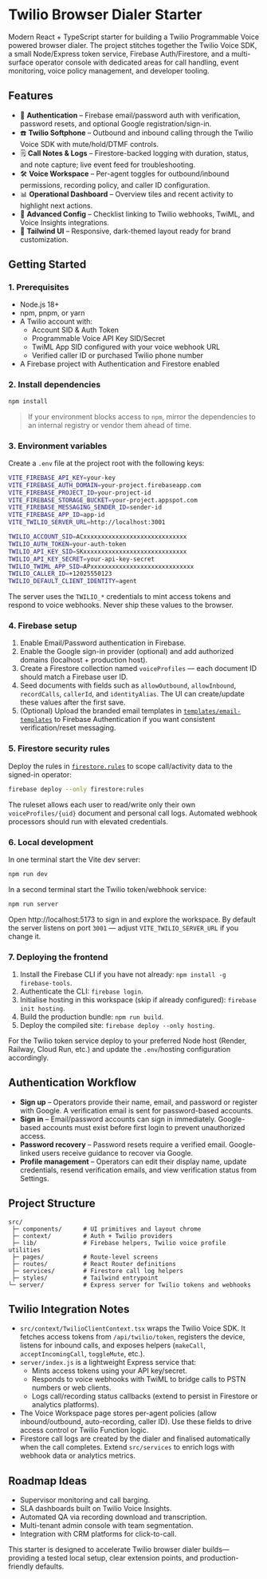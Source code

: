 # Twilio Browser Dialer Starter

Modern React + TypeScript starter for building a Twilio Programmable Voice powered browser dialer. The project stitches together the Twilio Voice SDK, a small Node/Express token service, Firebase Auth/Firestore, and a multi-surface operator console with dedicated areas for call handling, event monitoring, voice policy management, and developer tooling.

## Features

- 🎯 **Authentication** – Firebase email/password auth with verification, password resets, and optional Google registration/sign-in.
- ☎️ **Twilio Softphone** – Outbound and inbound calling through the Twilio Voice SDK with mute/hold/DTMF controls.
- 🗒️ **Call Notes & Logs** – Firestore-backed logging with duration, status, and note capture; live event feed for troubleshooting.
- 🛠️ **Voice Workspace** – Per-agent toggles for outbound/inbound permissions, recording policy, and caller ID configuration.
- 📊 **Operational Dashboard** – Overview tiles and recent activity to highlight next actions.
- 🧰 **Advanced Config** – Checklist linking to Twilio webhooks, TwiML, and Voice Insights integrations.
- 🎨 **Tailwind UI** – Responsive, dark-themed layout ready for brand customization.

## Getting Started

### 1. Prerequisites

- Node.js 18+
- npm, pnpm, or yarn
- A Twilio account with:
  - Account SID & Auth Token
  - Programmable Voice API Key SID/Secret
  - TwiML App SID configured with your voice webhook URL
  - Verified caller ID or purchased Twilio phone number
- A Firebase project with Authentication and Firestore enabled

### 2. Install dependencies

```bash
npm install
```

> If your environment blocks access to `npm`, mirror the dependencies to an internal registry or vendor them ahead of time.

### 3. Environment variables

Create a `.env` file at the project root with the following keys:

```bash
VITE_FIREBASE_API_KEY=your-key
VITE_FIREBASE_AUTH_DOMAIN=your-project.firebaseapp.com
VITE_FIREBASE_PROJECT_ID=your-project-id
VITE_FIREBASE_STORAGE_BUCKET=your-project.appspot.com
VITE_FIREBASE_MESSAGING_SENDER_ID=sender-id
VITE_FIREBASE_APP_ID=app-id
VITE_TWILIO_SERVER_URL=http://localhost:3001

TWILIO_ACCOUNT_SID=ACxxxxxxxxxxxxxxxxxxxxxxxxxxxxx
TWILIO_AUTH_TOKEN=your-auth-token
TWILIO_API_KEY_SID=SKxxxxxxxxxxxxxxxxxxxxxxxxxxxxx
TWILIO_API_KEY_SECRET=your-api-key-secret
TWILIO_TWIML_APP_SID=APxxxxxxxxxxxxxxxxxxxxxxxxxxxxx
TWILIO_CALLER_ID=+12025550123
TWILIO_DEFAULT_CLIENT_IDENTITY=agent
```

The server uses the `TWILIO_*` credentials to mint access tokens and respond to voice webhooks. Never ship these values to the browser.

### 4. Firebase setup

1. Enable Email/Password authentication in Firebase.
2. Enable the Google sign-in provider (optional) and add authorized domains (localhost + production host).
3. Create a Firestore collection named `voiceProfiles` — each document ID should match a Firebase user ID.
4. Seed documents with fields such as `allowOutbound`, `allowInbound`, `recordCalls`, `callerId`, and `identityAlias`. The UI can create/update these values after the first save.
5. (Optional) Upload the branded email templates in [`templates/email-templates`](./templates/email-templates) to Firebase Authentication if you want consistent verification/reset messaging.

### 5. Firestore security rules

Deploy the rules in [`firestore.rules`](./firestore.rules) to scope call/activity data to the signed-in operator:

```bash
firebase deploy --only firestore:rules
```

The ruleset allows each user to read/write only their own `voiceProfiles/{uid}` document and personal call logs. Automated webhook processors should run with elevated credentials.

### 6. Local development

In one terminal start the Vite dev server:

```bash
npm run dev
```

In a second terminal start the Twilio token/webhook service:

```bash
npm run server
```

Open http://localhost:5173 to sign in and explore the workspace. By default the server listens on port `3001` — adjust `VITE_TWILIO_SERVER_URL` if you change it.

### 7. Deploying the frontend

1. Install the Firebase CLI if you have not already: `npm install -g firebase-tools`.
2. Authenticate the CLI: `firebase login`.
3. Initialise hosting in this workspace (skip if already configured): `firebase init hosting`.
4. Build the production bundle: `npm run build`.
5. Deploy the compiled site: `firebase deploy --only hosting`.

For the Twilio token service deploy to your preferred Node host (Render, Railway, Cloud Run, etc.) and update the `.env`/hosting configuration accordingly.

## Authentication Workflow

- **Sign up** – Operators provide their name, email, and password or register with Google. A verification email is sent for password-based accounts.
- **Sign in** – Email/password accounts can sign in immediately. Google-based accounts must exist before first login to prevent unauthorized access.
- **Password recovery** – Password resets require a verified email. Google-linked users receive guidance to recover via Google.
- **Profile management** – Operators can edit their display name, update credentials, resend verification emails, and view verification status from Settings.

## Project Structure

```
src/
 ├─ components/      # UI primitives and layout chrome
 ├─ context/         # Auth + Twilio providers
 ├─ lib/             # Firebase helpers, Twilio voice profile utilities
 ├─ pages/           # Route-level screens
 ├─ routes/          # React Router definitions
 ├─ services/        # Firestore call log helpers
 ├─ styles/          # Tailwind entrypoint
└─ server/           # Express server for Twilio tokens and webhooks
```

## Twilio Integration Notes

- `src/context/TwilioClientContext.tsx` wraps the Twilio Voice SDK. It fetches access tokens from `/api/twilio/token`, registers the device, listens for inbound calls, and exposes helpers (`makeCall`, `acceptIncomingCall`, `toggleMute`, etc.).
- `server/index.js` is a lightweight Express service that:
  - Mints access tokens using your API key/secret.
  - Responds to voice webhooks with TwiML to bridge calls to PSTN numbers or web clients.
  - Logs call/recording status callbacks (extend to persist in Firestore or analytics platforms).
- The Voice Workspace page stores per-agent policies (allow inbound/outbound, auto-recording, caller ID). Use these fields to drive access control or Twilio Function logic.
- Firestore call logs are created by the dialer and finalised automatically when the call completes. Extend `src/services` to enrich logs with webhook data or analytics metrics.

## Roadmap Ideas

- Supervisor monitoring and call barging.
- SLA dashboards built on Twilio Voice Insights.
- Automated QA via recording download and transcription.
- Multi-tenant admin console with team segmentation.
- Integration with CRM platforms for click-to-call.

This starter is designed to accelerate Twilio browser dialer builds—providing a tested local setup, clear extension points, and production-friendly defaults.
